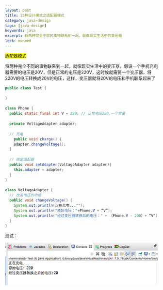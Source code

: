 ```yaml
---
layout: post
title: 23种设计模式之适配器模式
category: java-design
tags: [java-design]
keywords: java
excerpt: 将两种完全不同的事物联系到一起，就像现实生活中的变压器
lock: noneed
---
```


<mark>适配器模式</mark>

将两种完全不同的事物联系到一起，就像现实生活中的变压器。假设一个手机充电器需要的电压是20V，但是正常的电压是220V，这时候就需要一个变压器，将220V的电压转换成20V的电压，这样，变压器就将20V的电压和手机联系起来了

```java
public class Test {
  
}

class Phone {
  public static final int V = 220; // 正常电压220,一个常量
  
  private VoltageAdapter adapter;
  
  // 充电
 	public void charge() {
    adapter.changeVoltage();
  }
  
  // 绑定适配器
  public void setAdapter(VoltageAdapter adapter){
    this.adapter = adapter;
  }
}

class VoltageAdapter {
  // 改变电压的功能
  public void changeVoltage() {
    System.out.println(正在充电..."");
    System.out.println("原始电压："+Phone.V + “V”);
    System.out.println("经过变压器转换后的电压：" + （Phone.V - 200）+ “V“);
  }
}
```

测试：

![](/assets/images/2020/java/adapter-test.jpg)